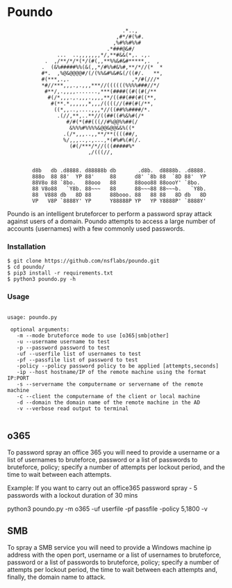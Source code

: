 # Poundo
```
                                     .*..,
                                   ,#*/#(%#.
                                  ,%#%%#%%#
                                .*###@&#/
                ...  ..,,,,,,,*/,**#&&(*,. .,.
            .  ,/**/*/*(*/(#(,,**%%&#&#*****,.  ,
           .  (&%#####%%(&(,,*/#%%#&%#,**/*//(*  *
           #*.  ,%@&@@@@#/(/(%%&#%&#&(/((#/.   **,
           #(***,.,.                    ,*/#(///*
           *#//***,,,.,.,,,***//((((((%%%%###//*/
            #**/,.,,,,.......,***(####((#((#(/**
             #(/*,,,.,.,,,.,,,,**/((##(##(#((**,
              #(**.*,,,,,,*,,,/((((//(##(#(/**,
               ((*,,..,....,,,*//((##%%####/*.
                .(//,**,..**//((##((#%&%#(/*
                   #/#(*(##(((//#%@@%%##(/
                    &%%%#%%%%&@@&@@&&%((*
                  .(/*,,,..,,**/**((((##/,
                  %/,,,..,.,...,*(#%#%(#(/.
                    (#(/***/*//(((#####%*
                          ,/(((//,  
                          
                                                                                                                             
        d8b   db .d8888. d88888b db       .d8b.  d8888b. .d8888.                   
        888o  88 88'  YP 88'     88      d8' `8b 88  `8D 88'  YP                   
        88V8o 88 `8bo.   88ooo   88      88ooo88 88oooY' `8bo.                     
        88 V8o88   `Y8b. 88~~~   88      88~~~88 88~~~b.   `Y8b.                   
        88  V888 db   8D 88      88booo. 88   88 88   8D db   8D                   
        VP   V8P `8888Y' YP      Y88888P YP   YP Y8888P' `8888Y' 
```                                                                                                  
             
Poundo is an intelligent bruteforcer to perform a password spray attack against users of a domain. Poundo attempts to access a large number of accounts (usernames) with a few commonly used passwords.

### Installation

```
$ git clone https://github.com/nsflabs/poundo.git
$ cd poundo/
$ pip3 install -r requirements.txt
$ python3 poundo.py -h
```
 ### Usage
 
 ```

usage: poundo.py 
                        
  optional arguments:   
    -m --mode bruteforce mode to use [o365|smb|other]
    -u --username username to test 
    -p --password password to test 
    -uf --userfile list of usernames to test 
    -pf --passfile list of password to test  
    -policy --policy password policy to be applied [attempts,seconds]
	-ip --host hostname/IP of the remote machine using the format IP:PORT
	-s --servername the computername or servername of the remote machine
	-c --client the computername of the client or local machine
	-d --domain the domain name of the remote machine in the AD
    -v --verbose read output to terminal
	
 ```
## o365
To password spray an office 365 you will need to provide a username or a list of usernames to bruteforce, password or a list of passwords to bruteforce, policy; specify a number of attempts per lockout period, and the time to wait between  each attempts.

Example: If you want to carry out an office365 password spray - 5 passwords with a lockout duration of 30 mins

python3 poundo.py -m o365 -uf userfile -pf passfile -policy 5,1800 -v

## SMB
To spray a SMB service you will need to provide a Windows machine ip address with the open port, username or a list of usernames to bruteforce, password or a list of passwords to bruteforce, policy; specify a number of attempts per lockout period, the time to wait between  each attempts and, finally, the domain name to attack. 


